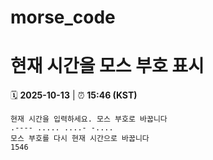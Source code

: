 # morse_code
# 현재 시간을 모스 부호 표시
<!-- MORSE_TIME_START -->
🗓️ **2025-10-13** | ⏰ **15:46 (KST)**

```
현재 시간을 입력하세요. 모스 부호로 바꿉니다
.---- ..... ....- -....
모스 부호를 다시 현재 시간으로 바꿉니다
1546
```
<!-- MORSE_TIME_END -->
